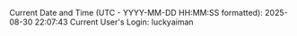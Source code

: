 Current Date and Time (UTC - YYYY-MM-DD HH:MM:SS formatted): 2025-08-30 22:07:43
Current User's Login: luckyaiman
